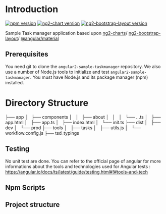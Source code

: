 # Introduction
[![npm version](https://badge.fury.io/js/%40angular%2Fmaterial.svg)](https://www.npmjs.com/package/%40angular%2Fmaterial)
[![ng2-chart version](https://badge.fury.io/js/ng2-charts.svg)](https://www.npmjs.com/package/ng2-charts)
[![ng2-bootstrap-layout version](https://badge.fury.io/js/ng2-bootstrap-layout.svg)](https://www.npmjs.com/package/ng2-bootstrap-layout)



Sample Task manager application based upon [ng2-charts](https://github.com/valor-software/ng2-charts)/ [ng2-bootstrap-layout](https://github.com/FrontendMatter/ng2-bootstrap-layout)/ [@angular/material](https://github.com/angular/material2)

## Prerequisites
You need git to clone the `angular2-sample-taskmanager` repository.
We also use a number of Node.js tools to initialize and test `angular2-sample-taskmanager`. You must have Node.js
and its package manager (npm) installed.

# Directory Structure

├── app
│   ├── components
│   │   ├── about
│   │   │   └── ...ts
│   ├── app.html
│   ├── app.ts
│   ├── index.html
│   └── init.ts
├── dist
│   ├── dev
│   └── prod
├── tools
│   ├── tasks
│   ├── utils.js
│   └── workflow.config.js
├── tsd_typings

## Testing
No unit test are done. 
You can refer to the official page of angular for more informations about the tools and technologies used for Angular tests :
https://angular.io/docs/ts/latest/guide/testing.html#!#tools-and-tech

## Npm Scripts
## Project structure

